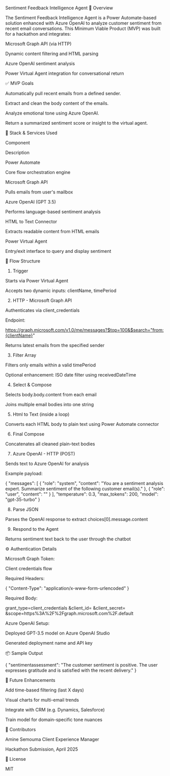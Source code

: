 Sentiment Feedback Intelligence Agent
🧠 Overview

The Sentiment Feedback Intelligence Agent is a Power Automate-based solution enhanced with Azure OpenAI to analyze customer sentiment from recent email conversations. This Minimum Viable Product (MVP) was built for a hackathon and integrates:

Microsoft Graph API (via HTTP)

Dynamic content filtering and HTML parsing

Azure OpenAI sentiment analysis

Power Virtual Agent integration for conversational return

✅ MVP Goals

Automatically pull recent emails from a defined sender.

Extract and clean the body content of the emails.

Analyze emotional tone using Azure OpenAI.

Return a summarized sentiment score or insight to the virtual agent.

🧱 Stack & Services Used

Component

Description

Power Automate

Core flow orchestration engine

Microsoft Graph API

Pulls emails from user's mailbox

Azure OpenAI (GPT 3.5)

Performs language-based sentiment analysis

HTML to Text Connector

Extracts readable content from HTML emails

Power Virtual Agent

Entry/exit interface to query and display sentiment

🔁 Flow Structure

1. Trigger

Starts via Power Virtual Agent

Accepts two dynamic inputs: clientName, timePeriod

2. HTTP - Microsoft Graph API

Authenticates via client_credentials

Endpoint:

https://graph.microsoft.com/v1.0/me/messages?$top=100&$search="from:{clientName}"

Returns latest emails from the specified sender

3. Filter Array

Filters only emails within a valid timePeriod

Optional enhancement: ISO date filter using receivedDateTime

4. Select & Compose

Selects body.body.content from each email

Joins multiple email bodies into one string

5. Html to Text (inside a loop)

Converts each HTML body to plain text using Power Automate connector

6. Final Compose

Concatenates all cleaned plain-text bodies

7. Azure OpenAI - HTTP (POST)

Sends text to Azure OpenAI for analysis

Example payload:

{
  "messages": [
    {
      "role": "system",
      "content": "You are a sentiment analysis expert. Summarize sentiment of the following customer email(s)."
    },
    {
      "role": "user",
      "content": "<email content goes here>"
    }
  ],
  "temperature": 0.3,
  "max_tokens": 200,
  "model": "gpt-35-turbo"
}

8. Parse JSON

Parses the OpenAI response to extract choices[0].message.content

9. Respond to the Agent

Returns sentiment text back to the user through the chatbot

⚙️ Authentication Details

Microsoft Graph Token:

Client credentials flow

Required Headers:

{
  "Content-Type": "application/x-www-form-urlencoded"
}

Required Body:

grant_type=client_credentials
&client_id=<client-id>
&client_secret=<secret>
&scope=https%3A%2F%2Fgraph.microsoft.com%2F.default

Azure OpenAI Setup:

Deployed GPT-3.5 model on Azure OpenAI Studio

Generated deployment name and API key

📦 Sample Output

{
  "sentimentassessment": "The customer sentiment is positive. The user expresses gratitude and is satisfied with the recent delivery."
}

🚀 Future Enhancements

Add time-based filtering (last X days)

Visual charts for multi-email trends

Integrate with CRM (e.g. Dynamics, Salesforce)

Train model for domain-specific tone nuances

👥 Contributors

Amine Semouma
Client Experience Manager

Hackathon Submission, April 2025

📄 License

MIT

